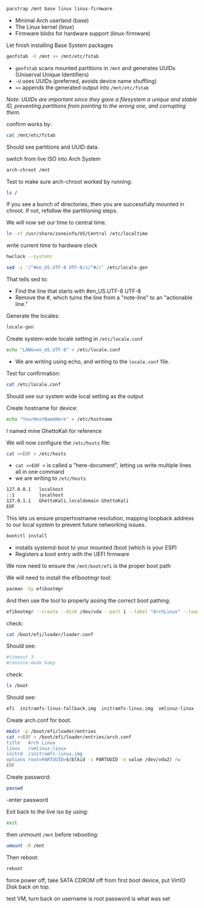 ```bash
pacstrap /mnt base linux linux-firmware
```
- Minimal Arch userland (base)
- The Linux kernel (linux)
- Firmware blobs for hardware support (linux-firmware)

Let finish installing Base System packages

```bash
genfstab -U /mnt >> /mnt/etc/fstab
```
- `genfstab` scans mounted partitions in `/mnt` and generates UUIDs (Uniserval Unique Identifiers)
- `-U` uses UUIDs (preferred, avoids device name shuffling)
- `>>` appends the generated output into `/mnt/etc/fstab`

*Note: UUIDs are important since they gave a filesystem a unique and stable ID, preventing partitions from pointing to the wrong one, and corrupting them.*

confirm works by:
```bash
cat /mnt/etc/fstab
```
Should see partitions and UUID data.

switch from live ISO into Arch System

```bash
arch-chroot /mnt
```
Test to make sure arch-chroot worked by running:
```bash
ls /
```

If you see a bunch of directories, then you are successfully mounted in chroot. If not, refollow the partitioning steps.

We will now set our time to central time. 
```bash
ln -sf /usr/share/zoneinfo/US/Central /etc/localtime
```

write current time to hardware clock
```bash
hwclock --systohc
```

```bash
sed -i '/^#en_US.UTF-8 UTF-8/s/^#//' /etc/locale.gen
```
That tells sed to:
- Find the line that starts with #en_US.UTF-8 UTF-8
- Remove the #, which turns the line from a "note-line" to an "actionable line."

Generate the locales:
```bash
locale-gen
```

Create system-wide locale setting in `/etc/locale.conf`
```bash
echo "LANG=en_US.UTF-8" > /etc/locale.conf
```
- We are writing using echo, and writing to the `locale.conf` file.

Test for confirmation:

```bash
cat /etc/locale.conf
```
Should see our system wide local setting as the output

Create hostname for device:
```bash
echo "YourHostNameHere" > /etc/hostname
```
I named mine GhettoKali for reference

We will now configure the `/etc/hosts` file:

```bash
cat <<EOF > /etc/hosts
```
- `cat <<EOF >` is called a "here-document", letting us write multiple lines all in one command
- we are writing to `/etc/hosts`

```bash
127.0.0.1   localhost
::1         localhost
127.0.1.1   GhettoKali.localdomain GhettoKali
EOF
```
This lets us ensure properhostname resolution, mapping loopback address to our local system to prevent future networking issues.

```bash
bootctl install
```
- installs systemd-boot to your mounted /boot (which is your ESP)
- Registers a boot entry with the UEFI firmware

We now need to ensure the `/mnt/boot/efi` is the proper boot path

We will need to install the efibootmgr tool:
```bash
pacman -Sy efibootmgr
```

And then use the tool to properly assing the correct boot pathing:
```bash
efibootmgr --create --disk /dev/vda --part 1 --label "ArchLinux" --loader /EFI/systemd/systemd-bootx64.efi
```

check: 
```bash
cat /boot/efi/loader/loader.conf
```
Should see:
```bash
#timeout 3
#console-mode keep
```
check: 
```bash
ls /boot
```
Should see:
```bash
efi  initramfs-linux-fallback.img  initramfs-linux.img  vmlinuz-linux
```

Create arch.conf for boot.
```bash
mkdir -p /boot/efi/loader/entries
cat <<EOF > /boot/efi/loader/entries/arch.conf
title   Arch Linux
linux   /vmlinuz-linux
initrd  /initramfs-linux.img
options root=PARTUUID=$(blkid -s PARTUUID -o value /dev/vda2) rw
EOF
```
Create password:
```bash
passwd
```
-enter password

Exit back to the live iso by using:
```bash
exit
```
then unmount `/mnt` before rebooting:
```bash
umount -R /mnt
```
Then reboot:
```bash
reboot
```
force power off, take SATA CDROM off from first boot device, put VirtIO Disk back on top.

test VM, turn back on
username is root
password is what was set
